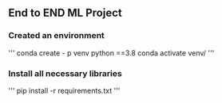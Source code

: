 ## End to END ML Project

### Created an environment
'''
conda create - p venv python ==3.8
conda activate venv/
'''

### Install all necessary libraries
'''
pip install -r requirements.txt
'''
